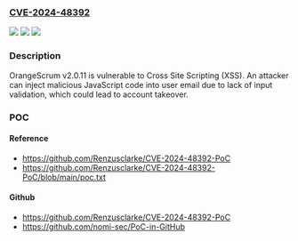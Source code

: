 ### [CVE-2024-48392](https://cve.mitre.org/cgi-bin/cvename.cgi?name=CVE-2024-48392)
![](https://img.shields.io/static/v1?label=Product&message=n%2Fa&color=blue)
![](https://img.shields.io/static/v1?label=Version&message=n%2Fa&color=blue)
![](https://img.shields.io/static/v1?label=Vulnerability&message=n%2Fa&color=brighgreen)

### Description

OrangeScrum v2.0.11 is vulnerable to Cross Site Scripting (XSS). An attacker can inject malicious JavaScript code into user email due to lack of input validation, which could lead to account takeover.

### POC

#### Reference
- https://github.com/Renzusclarke/CVE-2024-48392-PoC
- https://github.com/Renzusclarke/CVE-2024-48392-PoC/blob/main/poc.txt

#### Github
- https://github.com/Renzusclarke/CVE-2024-48392-PoC
- https://github.com/nomi-sec/PoC-in-GitHub

